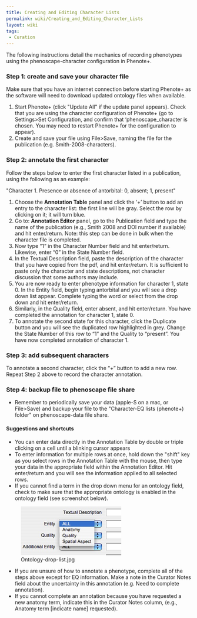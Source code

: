 ```yaml
---
title: Creating and Editing Character Lists
permalink: wiki/Creating_and_Editing_Character_Lists
layout: wiki
tags:
 - Curation
---
```


The following instructions detail the mechanics of recording phenotypes
using the phenoscape-character configuration in Phenote+.

### Step 1: create and save your character file

Make sure that you have an internet connection before starting Phenote+
as the software will need to download updated ontology files when
available.

1.  Start Phenote+ (click "Update All" if the update panel appears).
    Check that you are using the character configuration of Phenote+ (go
    to Settings\>Set Configuration, and confirm that
    ‘phenoscape_character is chosen. You may need to restart Phenote+
    for the configuration to appear).
2.  Create and save your file using File\>Save, naming the file for the
    publication (e.g. Smith-2008-characters).

### Step 2: annotate the first character

Follow the steps below to enter the first character listed in a
publication, using the following as an example:

"Character 1. Presence or absence of antorbital: 0, absent; 1, present"

1.  Choose the **Annotation Table** panel and click the ‘+’ button to
    add an entry to the character list: the first line will be gray.
    Select the row by clicking on it; it will turn blue.
2.  Go to: **Annotation Editor** panel, go to the Publication field and
    type the name of the publication (e.g., Smith 2008 and DOI number if
    available) and hit enter/return. Note: this step can be done in bulk
    when the character file is completed.
3.  Now type “1” in the Character Number field and hit enter/return.
    Likewise, enter “0” in the State Number field.
4.  In the Textual Description field, paste the description of the
    character that you have copied from the pdf, and hit enter/return.
    It is sufficient to paste only the character and state descriptions,
    not character discussion that some authors may include.
5.  You are now ready to enter phenotype information for character 1,
    state 0. In the Entity field, begin typing antorbital and you will
    see a drop down list appear. Complete typing the word or select from
    the drop down and hit enter/return.
6.  Similarly, in the Quality field, enter absent, and hit enter/return.
    You have completed the annotation for character 1, state 0.
7.  To annotate the second state for this character, click the Duplicate
    button and you will see the duplicated row highlighted in grey.
    Change the State Number of this row to “1” and the Quality to
    “present”. You have now completed annotation of character 1.

### Step 3: add subsequent characters

To annotate a second character, click the “+” button to add a new row.
Repeat Step 2 above to record the character annotation.

### Step 4: backup file to phenoscape file share

- Remember to periodically save your data (apple-S on a mac, or
  File\>Save) and backup your file to the "Character-EQ lists (phenote+)
  folder" on phenoscape-data file share.

#### Suggestions and shortcuts

- You can enter data directly in the Annotation Table by double or
  triple clicking on a cell until a blinking cursor appears
- To enter information for multiple rows at once, hold down the "shift"
  key as you select rows in the Annotation Table with the mouse, then
  type your data in the appropriate field within the Annotation Editor.
  Hit enter/return and you will see the information applied to all
  selected rows.
- If you cannot find a term in the drop down menu for an ontology field,
  check to make sure that the appropriate ontology is enabled in the
  ontology field (see screenshot below).

<figure>
<img src="Ontology-drop-list.jpg" title="Ontology-drop-list.jpg" />
<figcaption>Ontology-drop-list.jpg</figcaption>
</figure>

- If you are unsure of how to annotate a phenotype, complete all of the
  steps above except for EQ information. Make a note in the Curator
  Notes field about the uncertainty in this annotation (e.g. Need to
  complete annotation).
- If you cannot complete an annotation because you have requested a new
  anatomy term, indicate this in the Curator Notes column, (e.g.,
  Anatomy term \[indicate name\] requested).

